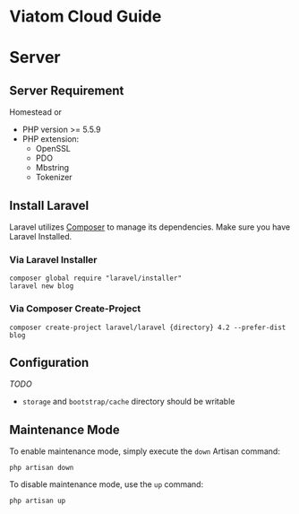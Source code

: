 # Viatom Cloud Guide

# Server

## Server Requirement

Homestead or 

- PHP version >= 5.5.9
- PHP extension:
  - OpenSSL
  - PDO
  - Mbstring
  - Tokenizer

## Install Laravel

Laravel utilizes [Composer](http://getcomposer.org/) to manage its dependencies. Make sure you have Laravel Installed.

### Via Laravel Installer

```basic
composer global require "laravel/installer"
laravel new blog
```

### Via Composer Create-Project

```basic
composer create-project laravel/laravel {directory} 4.2 --prefer-dist blog
```

## Configuration

*TODO*

- ```storage``` and ```bootstrap/cache``` directory should be writable

## Maintenance Mode

To enable maintenance mode, simply execute the `down` Artisan command:

```
php artisan down
```

To disable maintenance mode, use the `up` command:

```
php artisan up
```

